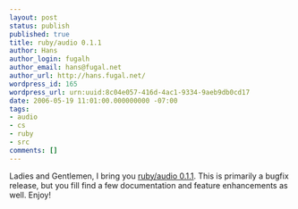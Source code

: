 ```yaml
---
layout: post
status: publish
published: true
title: ruby/audio 0.1.1
author: Hans
author_login: fugalh
author_email: hans@fugal.net
author_url: http://hans.fugal.net/
wordpress_id: 165
wordpress_url: urn:uuid:8c04e057-416d-4ac1-9334-9aeb9db0cd17
date: 2006-05-19 11:01:00.000000000 -07:00
tags:
- audio
- cs
- ruby
- src
comments: []
---
```

<p>Ladies and Gentlemen, I bring you <a href="http://hans.fugal.net/src/ruby-audio/">ruby/audio
0.1.1</a>. This is primarily a bugfix
release, but you fill find a few documentation and feature enhancements as
well. Enjoy!</p>
